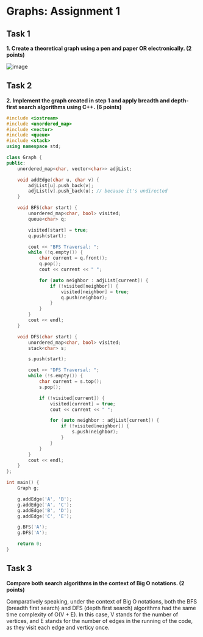 # Graphs: Assignment 1

## Task 1


**1. Create a theoretical graph using a pen and paper OR electronically. (2 points)**



![image](https://github.com/user-attachments/assets/3842fd19-a325-404f-8830-e6dd3471aacf)



## Task 2


**2. Implement the graph created in step 1 and apply breadth and depth-first search algorithms using C++. (6 points)**



```C++
#include <iostream>
#include <unordered_map>
#include <vector>
#include <queue>
#include <stack>
using namespace std;

class Graph {
public:
    unordered_map<char, vector<char>> adjList;

    void addEdge(char u, char v) {
        adjList[u].push_back(v);
        adjList[v].push_back(u); // because it's undirected
    }

    void BFS(char start) {
        unordered_map<char, bool> visited;
        queue<char> q;

        visited[start] = true;
        q.push(start);

        cout << "BFS Traversal: ";
        while (!q.empty()) {
            char current = q.front();
            q.pop();
            cout << current << " ";

            for (auto neighbor : adjList[current]) {
                if (!visited[neighbor]) {
                    visited[neighbor] = true;
                    q.push(neighbor);
                }
            }
        }
        cout << endl;
    }

    void DFS(char start) {
        unordered_map<char, bool> visited;
        stack<char> s;

        s.push(start);

        cout << "DFS Traversal: ";
        while (!s.empty()) {
            char current = s.top();
            s.pop();

            if (!visited[current]) {
                visited[current] = true;
                cout << current << " ";

                for (auto neighbor : adjList[current]) {
                    if (!visited[neighbor]) {
                        s.push(neighbor);
                    }
                }
            }
        }
        cout << endl;
    }
};

int main() {
    Graph g;

    g.addEdge('A', 'B');
    g.addEdge('A', 'C');
    g.addEdge('B', 'D');
    g.addEdge('C', 'E');

    g.BFS('A');
    g.DFS('A');

    return 0;
}
```



## Task 3


**Compare both search algorithms in the context of Big O notations. (2 points)**



Comparatively speaking, under the context of Big O notations, both the BFS (breadth first search) and DFS (depth first search) algorithms had the same time complexity of O(V + E). In this case, V stands for the number of vertices, and E stands for the number of edges in the running of the code, as they visit each edge and verticy once.
